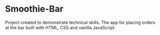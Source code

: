 # Smoothie-Bar
Project created to demonstrate technical skills.
The app for placing orders at the bar built with HTML, CSS and vanilla JavaScript.